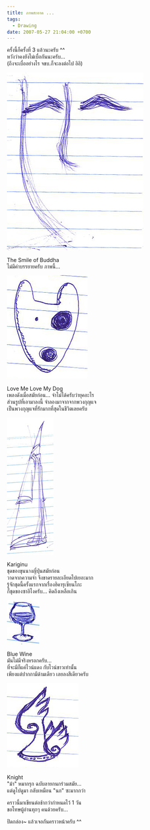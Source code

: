 ```yaml
---
title: ภาพสะอาด ...
tags:
  - Drawing
date: 2007-05-27 21:04:00 +0700
---
```


ครั้งนี้ก็ครั้งที่ 3 แล้วนะครับ ^^  
หวังว่าคงยังไม่เบื่อกันนะครับ...  
(ถึงจะเบื่ออย่างไร จขบ.ก็จะลงต่อไป อิอิ)

![](/images/drawing/abstract/smile-of-buddha.jpg)

The Smile of Buddha  
ไม่มีคำบรรยายครับ ภาพนี้...

![](/images/drawing/object/dog-keychain.jpg)

Love Me Love My Dog  
เพลงดังเมื่อสมัยก่อน... จำไม่ได้ครับว่ายุคอะไร  
ส่วนรูปที่เอามาลงนี้ จำลองมาจากจากพวงกุญแจ  
เป็นพวงกุญแจที่รักมากที่สุดในชีวิตเลยครับ

![](/images/drawing/costume/kariginu.jpg)

Kariginu  
ชุดของขุนนางญี่ปุ่นสมัยก่อน  
วาดจากความจำ จึงขาดรายละเอียดไปเยอะมาก  
รู้จักชุดนี้ครั้งแรกจากเรื่องฮิคารุเซียนโกะ  
ก็ชุดของซาอิไงครับ... คิดถึงเหลือเกิน

![](/images/drawing/food/blue-wine.jpg)

Blue Wine  
มันไม่มีจริงหรอกครับ...  
ที่จะมีก็แค่ไวน์แดง กับไวน์ขาวเท่านั้น  
เพียงแต่ปากกามีด้ามเดียว เลยลงสีเดียวครับ

![](/images/drawing/object/chess-knight.jpg)

Knight  
"ม้า" หมากรุก ฉบับลายกนกร่วมสมัย...  
แต่ดูไปดูมา กลับเหมือน "นก" ซะมากกว่า

คราวนี้มาเขียนต่อช้ากว่ากำหนดไว้ 1 วัน  
ขอโทษผู้อ่านทุกๆ คนด้วยครับ...

ปิดกล่อง~ แล้วเจอกันคราวหน้าครับ ^^
